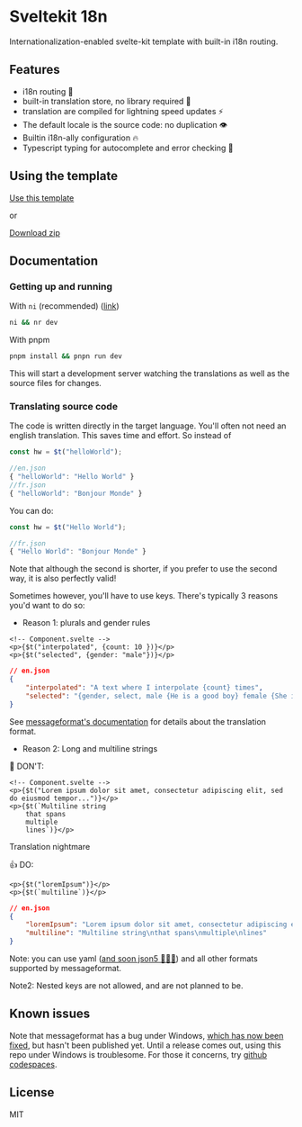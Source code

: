 # Sveltekit 18n

Internationalization-enabled svelte-kit template with built-in i18n routing.

## Features

- i18n routing 🚋
- built-in translation store, no library required 🏡
- translation are compiled for lightning speed updates ⚡
- The default locale is the source code: no duplication 👁️
- Builtin i18n-ally configuration 🔥
- Typescript typing for autocomplete and error checking 📰

## Using the template

[Use this template](https://github.com/Marr11317/sveltekit-i18n-template/generate)

or

[Download zip](https://github.com/Marr11317/sveltekit-i18n-template/archive/refs/heads/main.zip)

## Documentation

### Getting up and running

With `ni` (recommended) ([link](https://github.com/antfu/ni))

```bash
ni && nr dev
```

With pnpm

```bash
pnpm install && pnpn run dev
```

This will start a development server watching the translations as well as the source files for changes.

### Translating source code

The code is written directly in the target language. You'll often not need an english translation. This saves time and effort. So instead of

```typescript
const hw = $t("helloWorld");

//en.json
{ "helloWorld": "Hello World" }
//fr.json
{ "helloWorld": "Bonjour Monde" }
```

You can do:

```typescript
const hw = $t("Hello World");

//fr.json
{ "Hello World": "Bonjour Monde" }
```

Note that although the second is shorter, if you prefer to use the second way, it is also perfectly valid!

Sometimes however, you'll have to use keys. There's typically 3 reasons you'd want to do so:

- Reason 1: plurals and gender rules

```svelte
<!-- Component.svelte -->
<p>{$t("interpolated", {count: 10 })}</p>
<p>{$t("selected", {gender: "male"})}</p>
```

```json
// en.json
{
    "interpolated": "A text where I interpolate {count} times",
    "selected": "{gender, select, male {He is a good boy} female {She is a good girl} other {They are good fellas}}"
}
```

See [messageformat's documentation](http://messageformat.github.io/messageformat/) for details about the translation format.

- Reason 2: Long and multiline strings

🚫 DON'T:

```svelte
<!-- Component.svelte -->
<p>{$t("Lorem ipsum dolor sit amet, consectetur adipiscing elit, sed do eiusmod tempor...")}</p>
<p>{$t(`Multiline string
    that spans
    multiple
    lines`)}</p>
```

Translation nightmare

👍 DO:

```svelte
<p>{$t("loremIpsum")}</p>
<p>{$t(`multiline`)}</p>
```

```json
// en.json
{
    "loremIpsum": "Lorem ipsum dolor sit amet, consectetur adipiscing elit, sed do eiusmod tempor...",
    "multiline": "Multiline string\nthat spans\nmultiple\nlines"
}
```

Note: you can use yaml ([and soon json5 🤞🤞🤞](https://github.com/messageformat/messageformat/pull/345)) and all other formats supported by messageformat.

Note2: Nested keys are not allowed, and are not planned to be.

## Known issues

Note that messageformat has a bug under Windows, [which has now been fixed](https://github.com/messageformat/messageformat/issues/343), but hasn't been published yet. Until a release comes out, using this repo under Windows is troublesome. For those it concerns, try [github codespaces](github.com/codespaces).

## License

MIT
